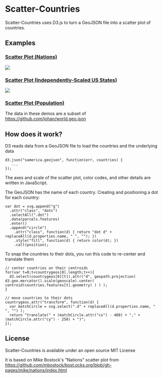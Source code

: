 # Scatter-Countries

Scatter-Countries uses D3.js to turn a GeoJSON file into a scatter plot of countries.

## Examples

<h3><a href="http://mapmeld.github.com/scatter-countries/index.html">Scatter Plot (Nations)</a></h3>

<img src="https://raw.github.com/mapmeld/scatter-countries/gh-pages/screen.png"/>

<h3><a href="http://mapmeld.github.com/scatter-countries/scatterstates.html">Scatter Plot (Independently-Scaled US States)</a></h3>

<img src="https://raw.github.com/mapmeld/scatter-countries/gh-pages/scaledstates.png"/>

<h3><a href="http://mapmeld.github.com/scatter-countries/population.html">Scatter Plot (Population)</a></h3>


The data in these demos are a subset of https://github.com/johan/world.geo.json

## How does it work?

D3 reads data from a GeoJSON file to load the countries and the underlying data

    d3.json("samerica.geojson", function(err, countries) {
       ...
    });

The axes and scale of the scatter plot, color codes, and other details are written in JavaScript.

The GeoJSON has the name of each country. Creating and positioning a dot for each country:

    var dot = svg.append("g")
      .attr("class", "dots")
      .selectAll(".dot")
      .data(parcels.features)
      .enter()
      .append("circle")
        .attr("class", function(d) { return "dot d" + replaceAll(d.properties.name, " ", ""); })
        .style("fill", function(d) { return color(d); })
        .call(position);

To snap the countries to their dots, you run this code to re-center and translate them

    // center countries on their centroids
    for(var t=0;t<countrygeos[0].length;t++){
      d3.select(countrygeos[0][t]).attr("d", geopath.projection( d3.geo.mercator().scale(geoscale).center( centroid(countries.features[t].geometry) ) ) );
    }

    // move countries to their dots
    countrygeos.attr("transform", function(d) {
      var matchCircle = svg.select(".d" + replaceAll(d.properties.name, " ", "") );
      return "translate(" + (matchCircle.attr("cx") - 480) + "," + (matchCircle.attr("cy") - 250) + ")";
    });

## License

Scatter-Countries is available under an open source MIT License

It is based on Mike Bostock's "Nations" scatter plot from https://github.com/mbostock/bost.ocks.org/blob/gh-pages/mike/nations/index.html
